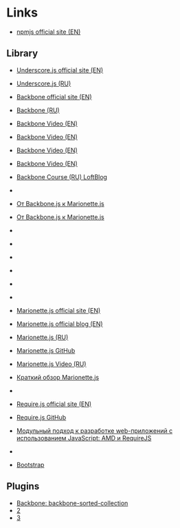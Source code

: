 # Links

- [npmjs official site (EN)](https://www.npmjs.com/)

## Library

- [Underscore.js official site (EN)](http://underscorejs.org/)
- [Underscore.js (RU)](http://underscorejs.ru/)
- [Backbone official site (EN)](http://backbonejs.org/)
- [Backbone (RU)](http://backbonejs.ru/)
- [Backbone Video (EN)](https://www.youtube.com/watch?v=2-0u9ircxwk&list=PLMgCulhAIAIWKsu1qPauyaEXiOX6UCIYo)
- [Backbone Video (EN)](https://www.youtube.com/watch?v=mpu5biMMRic&list=PLY4rE9dstrJx-28CgOCgcipVOgaRkAuJ5)
- [Backbone Video (EN)](https://www.youtube.com/watch?v=4t0n5k0X7ow&list=PLTjRvDozrdlwn9IsHWEs9IQv3HQob4bH3)
- [Backbone Video (EN)](https://www.youtube.com/watch?v=k4RrP_eRdo4&list=PL4CUYg-6qxdF1bQC60TpId5bkCcoekf0j)
- [Backbone Course (RU) LoftBlog](http://loftblog.ru/material/backbone-js-29-menedzher-kontaktov-redaktirovanie-i-udalenie-kontaktov/)
- [](https://habrahabr.ru/post/127049/)
- [От Backbone.js к Marionette.js](https://habrahabr.ru/post/207730/)
- [От Backbone.js к Marionette.js](http://www.pvsm.ru/news/51887)
- []()
- []()
- []()
- []()
- []()
- []()



- [Marionette.js official site (EN)](http://marionettejs.com/)
- [Marionette.js official blog (EN)](http://blog.marionettejs.com/)
- [Marionette.js (RU)](http://marionettejs.ru/)
- [Marionette.js GitHub](https://github.com/marionettejs/backbone.marionette)
- [Marionette.js Video (RU)](https://www.youtube.com/watch?v=H0xoue5yQCM&list=PL7shpKPrSMXBb9XTKmZaE6mwzwwayMpEa)
- [Краткий обзор Marionette.js](http://loftblog.ru/material/kratkij-obzor-marionette-js/)
- 


- [Require.js official site (EN)](http://requirejs.org/)
- [Require.js GitHub](https://github.com/requirejs/requirejs)
- [Модульный подход к разработке web-приложений с использованием JavaScript: AMD и RequireJS](https://habrahabr.ru/post/152833/)
- 


- [Bootstrap](http://getbootstrap.com/)


## Plugins

- [Backbone: backbone-sorted-collection](https://www.npmjs.com/package/backbone-sorted-collection)
- [2](http://cnpmjs.org/package/backbone-sortable-collection)
- [3](http://npm.taobao.org/package/backbone-sorted-collection)





